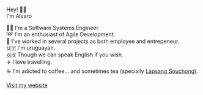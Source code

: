 Hey! 👋😁
<br>
I'm Alvaro

👨‍💻 I'm a Software Systems Engineer. <br>
➿ I'm an enthusiast of Agile Development. <br>
🧩 I've worked in several projects as both employee and entrepeneur. <br>
🇺🇾 I'm uruguayan. <br>
🇬🇧 Though we can speak English if you wish. <br>
✈️ I love travelling. <br>
☕ I'm adicted to coffee... and sometimes tea (specially [Lapsang Souchong](https://en.wikipedia.org/wiki/Lapsang_souchong)). <br>

[Visit my website](https://alvaroscelza.github.io/)
